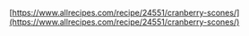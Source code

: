 [https://www.allrecipes.com/recipe/24551/cranberry-scones/](https://www.allrecipes.com/recipe/24551/cranberry-scones/)